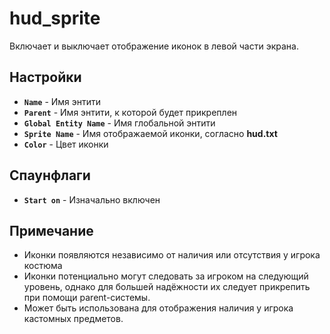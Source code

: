 ﻿# hud_sprite

Включает и выключает отображение иконок в левой части экрана.

## Настройки

- **`Name`** - Имя энтити
- **`Parent`**  - Имя энтити, к которой будет прикреплен
- **`Global Entity Name`** - Имя глобальной энтити
- **`Sprite Name`** - Имя отображаемой иконки, согласно **hud.txt**
- **`Color`** - Цвет иконки

## Спаунфлаги

- **`Start on`** - Изначально включен

## Примечание

- Иконки появляются независимо от наличия или отсутствия у игрока костюма
- Иконки потенциально могут следовать за игроком на следующий уровень, однако для большей надёжности их следует прикрепить при помощи parent-системы.
- Может быть использована для отображения наличия у игрока кастомных предметов.
